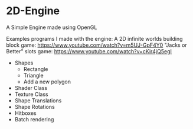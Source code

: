 # 2D-Engine

A Simple Engine made using OpenGL

Examples programs I made with the engine:
A 2D infinite worlds building block game: https://www.youtube.com/watch?v=m5UJ-GpF4Y0
"Jacks or Better" slots game: https://www.youtube.com/watch?v=cKir4jQ5egI

+ Shapes
  + Rectangle
  + Triangle
  + Add a new polygon
+ Shader Class
+ Texture Class
+ Shape Translations
+ Shape Rotations
+ Hitboxes 
+ Batch rendering
